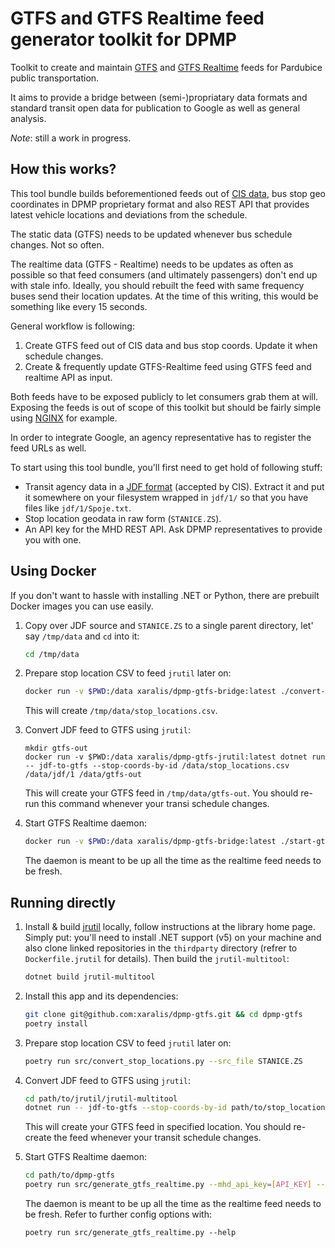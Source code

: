 # GTFS and GTFS Realtime feed generator toolkit for DPMP

Toolkit to create and maintain [GTFS](https://gtfs.org/schedule/) and
[GTFS Realtime](https://gtfs.org/realtime/) feeds for Pardubice public
transportation.

It aims to provide a bridge between (semi-)propriatary data formats and
standard transit open data for publication to Google as well as general
analysis.

*Note*: still a work in progress.

## How this works?

This tool bundle builds beforementioned feeds out of [CIS data](https://portal.cisjr.cz), bus stop geo coordinates
in DPMP proprietary format and also REST API that provides latest vehicle locations and deviations from the schedule.

The static data (GTFS) needs to be updated whenever bus schedule changes. Not so often.

The realtime data (GTFS - Realtime) needs to be updates as often as possible so that feed consumers (and ultimately
passengers) don't end up with stale info. Ideally, you should rebuilt the feed with same frequency buses send their
location updates. At the time of this writing, this would be something like every 15 seconds.

General workflow is following:

1. Create GTFS feed out of CIS data and bus stop coords. Update it when schedule changes.
2. Create & frequently update GTFS-Realtime feed using GTFS feed and realtime API as input.

Both feeds have to be exposed publicly to let consumers grab them at will. Exposing the feeds is out of scope of this
toolkit but should be fairly simple using [NGINX](https://www.nginx.com) for example.

In order to integrate Google, an agency representative has to register the feed URLs as well.

To start using this tool bundle, you'll first need to get hold of following stuff:

- Transit agency data in a [JDF format](https://www.dpmo.cz/doc/cz/jdf-1.10.pdf) (accepted by CIS). Extract it and put
  it somewhere on your filesystem wrapped in `jdf/1/` so that you have files like `jdf/1/Spoje.txt`.
- Stop location geodata in raw form (`STANICE.ZS`).
- An API key for the MHD REST API. Ask DPMP representatives to provide you with one.

## Using Docker

If you don't want to hassle with installing .NET or Python, there are prebuilt Docker images you can use easily.

1. Copy over JDF source and `STANICE.ZS` to a single parent directory, let' say `/tmp/data` and `cd` into it:

    ```sh
    cd /tmp/data
    ```

2. Prepare stop location CSV to feed `jrutil` later on:

    ```sh
    docker run -v $PWD:/data xaralis/dpmp-gtfs-bridge:latest ./convert-stop-locations.sh  --src_file /data/STANICE.ZS --dest_file /data/stop_locations.csv
    ```

    This will create `/tmp/data/stop_locations.csv`.

3. Convert JDF feed to GTFS using `jrutil`:

    ```
    mkdir gtfs-out
    docker run -v $PWD:/data xaralis/dpmp-gtfs-jrutil:latest dotnet run -- jdf-to-gtfs --stop-coords-by-id /data/stop_locations.csv /data/jdf/1 /data/gtfs-out
    ```

    This will create your GTFS feed in `/tmp/data/gtfs-out`. You should re-run this command whenever your transi
    schedule changes.

4. Start GTFS Realtime daemon:

    ```sh
    docker run -v $PWD:/data xaralis/dpmp-gtfs-bridge:latest ./start-gtfsr-generator.sh --mhd_api_key=[API_KEY] --gtfs_trips_src_file=/data/gtfs-out
    ```

    The daemon is meant to be up all the time as the realtime feed needs to be fresh.

## Running directly

1. Install & build [jrutil](https://gitlab.com/dvdkon/jrutil) locally, follow instructions at the library home page.
   Simply put: you'll need to install .NET support (v5) on your machine and also clone linked repositories in
   the `thirdparty` directory (refrer to `Dockerfile.jrutil` for details). Then build the `jrutil-multitool`:

    ```sh
    dotnet build jrutil-multitool
    ```

2. Install this app and its dependencies:

    ```sh
    git clone git@github.com:xaralis/dpmp-gtfs.git && cd dpmp-gtfs
    poetry install
    ```

3. Prepare stop location CSV to feed `jrutil` later on:

    ```sh
    poetry run src/convert_stop_locations.py --src_file STANICE.ZS
    ```

4. Convert JDF feed to GTFS using `jrutil`:

    ```sh
    cd path/to/jrutil/jrutil-multitool
    dotnet run -- jdf-to-gtfs --stop-coords-by-id path/to/stop_locations.csv path/to/jdf/1 path/to/gtfs/output/dir
    ```

    This will create your GTFS feed in specified location. You should re-create the feed whenever your transit
    schedule changes.

5. Start GTFS Realtime daemon:

    ```sh
    cd path/to/dpmp-gtfs
    poetry run src/generate_gtfs_realtime.py --mhd_api_key=[API_KEY] --gtfs_trips_src_file=path/to/gtfs/output/dir
    ```

    The daemon is meant to be up all the time as the realtime feed needs to be fresh. Refer to further config options
    with:

    ```
    poetry run src/generate_gtfs_realtime.py --help
    ```
